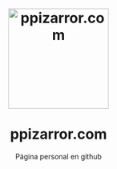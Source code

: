 <h1 align="center">
  <a href="https://ppizarror.com/" title="ppizarror.com">
    <img alt="ppizarror.com" src="https://ppizarror.com/icon.png" width="200px" height="200px" />
  </a>
  <br /><br />
  ppizarror.com</h1>
<p align="center">Página personal en github</p>
<br />